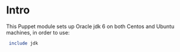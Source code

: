 # Intro 
This Puppet module sets up Oracle jdk 6 on both Centos and Ubuntu machines, in order to use:

```ruby
 include jdk
```
